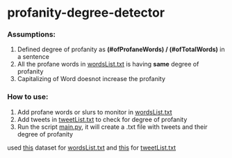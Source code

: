 # profanity-degree-detector

### Assumptions:
1. Defined degree of profanity as **(#ofProfaneWords) / (#ofTotalWords)** in a sentence
1. All the profane words in [wordsList.txt](/wordsList.txt) is having **same** degree of profanity
2. Capitalizing of Word doesnot increase the profanity

### How to use:
1. Add profane words or slurs to monitor in [wordsList.txt](/wordsList.txt)
2. Add tweets in [tweetList.txt](/tweetList.txt) to check for degree of profanity
3. Run the script [main.py](/main.py), it will create a .txt file with tweets and their degree of profanity

used [this](https://github.com/ben174/profanity/blob/master/profanity/data/wordlist.txt) dataset for [wordsList.txt](/wordsList.txt) and [this](https://github.com/amoudgl/short-jokes-dataset/blob/master/shortjokes.csv) for [tweetList.txt](tweetList.txt)
